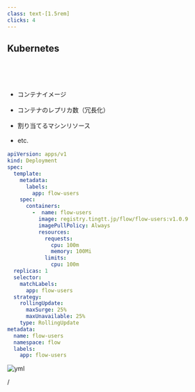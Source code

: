```yaml
---
class: text-[1.5rem]
clicks: 4
---
```


## Kubernetes

<br>
<br>
<br>

<ul>
<li v-click="1">コンテナイメージ</li>
<li v-click="2">コンテナのレプリカ数（冗長化）</li>
<li v-click="3">割り当てるマシンリソース</li>
<li v-click="4">etc.</li>
</ul>


<style>
ul {
  li {
    margin-bottom: 1rem;
  }
}
</style>

<div
  class="
    absolute h-max top-[2.8rem] left-[50%]
  "
>

```yaml {*|11|19|13-18|*} {at: 0}
apiVersion: apps/v1
kind: Deployment
spec:
  template:
    metadata:
      labels:
        app: flow-users
    spec:
      containers:
        -  name: flow-users
          image: registry.tingtt.jp/flow/flow-users:v1.0.9
          imagePullPolicy: Always
          resources:
            requests:
              cpu: 100m
              memory: 100Mi
            limits:
              cpu: 100m
  replicas: 1
  selector:
    matchLabels:
      app: flow-users
  strategy:
    rollingUpdate:
      maxSurge: 25%
      maxUnavailable: 25%
    type: RollingUpdate
metadata:
  name: flow-users
  namespace: flow
  labels:
    app: flow-users
```
</div>

<img
  src="/yml.png"
  alt="yml"
  class="absolute h-[16vh] my-auto top-[3.5rem] right-[3.5rem]"
/>

<div
  class="absolute bottom-[1rem] right-[1rem] text-[1rem]"
>
  <SlideCurrentNo /> / <SlidesTotal />
</div>

<!--
Note
-->